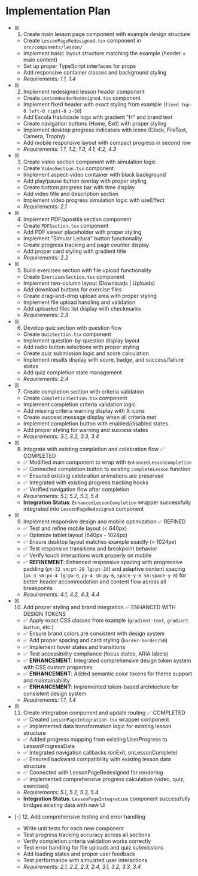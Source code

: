 # Implementation Plan

- [x] 1. Create main lesson page component with example design structure






  - Create `LessonPageRedesigned.tsx` component in `src/components/lesson/`
  - Implement basic layout structure matching the example (header + main content)
  - Set up proper TypeScript interfaces for props
  - Add responsive container classes and background styling
  - _Requirements: 1.1, 1.4_

- [x] 2. Implement redesigned lesson header component






  - Create `LessonHeaderRedesigned.tsx` component
  - Implement fixed header with exact styling from example (`fixed top-0 left-0 right-0 z-50`)
  - Add Escola Habilidade logo with gradient "H" and brand text
  - Create navigation buttons (Home, Exit) with proper styling
  - Implement desktop progress indicators with icons (Clock, FileText, Camera, Trophy)
  - Add mobile responsive layout with compact progress in second row
  - _Requirements: 1.1, 1.2, 1.3, 4.1, 4.2, 4.3_

- [x] 3. Create video section component with simulation logic






  - Create `VideoSection.tsx` component
  - Implement aspect-video container with black background
  - Add play/pause button overlay with proper styling
  - Create bottom progress bar with time display
  - Add video title and description section
  - Implement video progress simulation logic with useEffect
  - _Requirements: 2.1_

- [x] 4. Implement PDF/apostila section component






  - Create `PDFSection.tsx` component  
  - Add PDF viewer placeholder with proper styling
  - Implement "Simular Leitura" button functionality
  - Create progress tracking and page counter display
  - Add proper card styling with gradient title
  - _Requirements: 2.2_

- [x] 5. Build exercises section with file upload functionality





  - Create `ExercisesSection.tsx` component
  - Implement two-column layout (Downloads | Uploads)
  - Add download buttons for exercise files
  - Create drag-and-drop upload area with proper styling
  - Implement file upload handling and validation
  - Add uploaded files list display with checkmarks
  - _Requirements: 2.3_

- [x] 6. Develop quiz section with question flow








  - Create `QuizSection.tsx` component
  - Implement question-by-question display layout
  - Add radio button selections with proper styling
  - Create quiz submission logic and score calculation
  - Implement results display with score, badge, and success/failure states
  - Add quiz completion state management
  - _Requirements: 2.4_

- [x] 7. Create completion section with criteria validation








  - Create `CompletionSection.tsx` component
  - Implement completion criteria validation logic
  - Add missing criteria warning display with X icons
  - Create success message display when all criteria met
  - Implement completion button with enabled/disabled states
  - Add proper styling for warning and success states
  - _Requirements: 3.1, 3.2, 3.3, 3.4_

- [x] 8. Integrate with existing completion and celebration flow ✅ COMPLETED
  - ✅ Modified main component to wrap with `EnhancedLessonCompletion`
  - ✅ Connected completion button to existing `completeLesson` function
  - ✅ Ensured existing celebration animations are preserved
  - ✅ Integrated with existing progress tracking hooks
  - ✅ Verified navigation flow after completion
  - _Requirements: 5.1, 5.2, 5.3, 5.4_
  - **Integration Status**: `EnhancedLessonCompletion` wrapper successfully integrated into `LessonPageRedesigned` component

- [x] 9. Implement responsive design and mobile optimization ✅ REFINED
  - ✅ Test and refine mobile layout (< 640px)
  - ✅ Optimize tablet layout (640px - 1024px)  
  - ✅ Ensure desktop layout matches example exactly (> 1024px)
  - ✅ Test responsive transitions and breakpoint behavior
  - ✅ Verify touch interactions work properly on mobile
  - ✅ **REFINEMENT**: Enhanced responsive spacing with progressive padding (`pt-32 sm:pt-28 lg:pt-20`) and adaptive content spacing (`px-3 sm:px-4 lg:px-6`, `py-4 sm:py-6`, `space-y-6 sm:space-y-8`) for better header accommodation and content flow across all breakpoints
  - _Requirements: 4.1, 4.2, 4.3, 4.4_

- [x] 10. Add proper styling and brand integration ✅ ENHANCED WITH DESIGN TOKENS
  - ✅ Apply exact CSS classes from example (`gradient-text`, `gradient-button`, etc.)
  - ✅ Ensure brand colors are consistent with design system
  - ✅ Add proper spacing and card styling (`border-border/50`)
  - ✅ Implement hover states and transitions
  - ✅ Test accessibility compliance (focus states, ARIA labels)
  - ✅ **ENHANCEMENT**: Integrated comprehensive design token system with CSS custom properties
  - ✅ **ENHANCEMENT**: Added semantic color tokens for theme support and maintainability
  - ✅ **ENHANCEMENT**: Implemented token-based architecture for consistent design system
  - _Requirements: 1.1, 1.4_

- [x] 11. Create integration component and update routing ✅ COMPLETED
  - ✅ Created `LessonPageIntegration.tsx` wrapper component
  - ✅ Implemented data transformation logic for existing lesson structure
  - ✅ Added progress mapping from existing UserProgress to LessonProgressData
  - ✅ Integrated navigation callbacks (onExit, onLessonComplete)
  - ✅ Ensured backward compatibility with existing lesson data structure
  - ✅ Connected with LessonPageRedesigned for rendering
  - ✅ Implemented comprehensive progress calculation (video, quiz, exercises)
  - _Requirements: 5.1, 5.2, 5.3, 5.4_
  - **Integration Status**: `LessonPageIntegration` component successfully bridges existing data with new UI

- [-] 12. Add comprehensive testing and error handling

  - Write unit tests for each new component
  - Test progress tracking accuracy across all sections
  - Verify completion criteria validation works correctly
  - Test error handling for file uploads and quiz submissions
  - Add loading states and proper user feedback
  - Test performance with simulated user interactions
  - _Requirements: 2.1, 2.2, 2.3, 2.4, 3.1, 3.2, 3.3, 3.4_